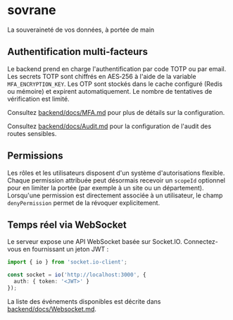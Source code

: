 # sovrane
La souveraineté de vos données, à portée de main

## Authentification multi-facteurs

Le backend prend en charge l'authentification par code TOTP ou par email. Les secrets TOTP sont chiffrés en AES‑256 à l'aide de la variable `MFA_ENCRYPTION_KEY`.
Les OTP sont stockés dans le cache configuré (Redis ou mémoire) et expirent automatiquement.
Le nombre de tentatives de vérification est limité.

Consultez [backend/docs/MFA.md](backend/docs/MFA.md) pour plus de détails sur la configuration.

Consultez [backend/docs/Audit.md](backend/docs/Audit.md) pour la configuration de l'audit des routes sensibles.

## Permissions

Les rôles et les utilisateurs disposent d'un système d'autorisations flexible.
Chaque permission attribuée peut désormais recevoir un `scopeId` optionnel pour
en limiter la portée (par exemple à un site ou un département). Lorsqu'une
permission est directement associée à un utilisateur, le champ
`denyPermission` permet de la révoquer explicitement.

## Temps réel via WebSocket

Le serveur expose une API WebSocket basée sur Socket.IO. Connectez-vous en fournissant un jeton JWT :

```ts
import { io } from 'socket.io-client';

const socket = io('http://localhost:3000', {
  auth: { token: '<JWT>' }
});
```

La liste des événements disponibles est décrite dans [backend/docs/Websocket.md](backend/docs/Websocket.md).
